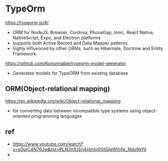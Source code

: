 # TypeOrm 
https://typeorm.io/#/
 - ORM for NodeJS, Browser, Cordova, PhoneGap, Ionic, React Native, NativeScript, Expo, and Electron platforms
 - supports both Active Record and Data Mapper patterns
 - highly influenced by other ORMs, such as Hibernate, Doctrine and Entity Framework.
 
https://github.com/Kononnable/typeorm-model-generator
 - Generates models for TypeORM from existing database


## ORM(Object-relational mapping) 
https://en.wikipedia.org/wiki/Object-relational_mapping
 - for converting data between incompatible type systems using object-oriented programming languages


## ref
 - https://www.youtube.com/watch?v=sGuiC4N76Jw&list=PLN3n1USn4xlmlo0GtSjIeWGXe_Ndo9sYd
 - 
